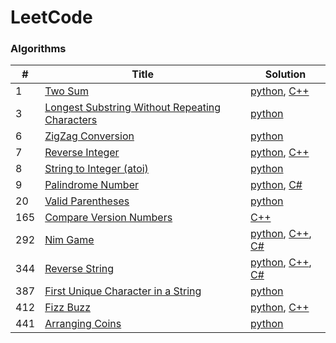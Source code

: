 LeetCode
========

### Algorithms

| # | Title | Solution |
|---| ----- | -------- |
|1|[Two Sum](https://leetcode.com/problems/two-sum/) | [python](./algorithms/Python/TwoSum.py), [C++](./algorithms/C++/TwoSum.cpp)|
|3|[Longest Substring Without Repeating Characters](https://leetcode.com/problems/longest-substring-without-repeating-characters/description/) | [python](./algorithms/Python/LongestSubstringWithoutRepeatingCharacters.py)|
|6|[ZigZag Conversion](https://leetcode.com/problems/zigZag-conversion/) | [python](./algorithms/Python/ZigZagConversion.py)|
|7|[Reverse Integer](https://leetcode.com/problems/reverse-integer/) | [python](./algorithms/Python/ReverseInteger.py), [C++](./algorithms/C++/ReverseInteger.cpp)|
|8|[String to Integer (atoi)](https://leetcode.com/problems/string-to-integer-atoi/) | [python](./algorithms/Python/StringtoInteger(atoi).py)|
|9|[Palindrome Number](https://leetcode.com/problems/palindrome-number/) | [python](./algorithms/Python/PalindromeNumber.py), [C#](./algorithms/C%23/PalindromeNumber.cs)|
|20|[Valid Parentheses](https://leetcode.com/problems/palindrome-number/) | [python](./algorithms/Python/ValidParentheses.py)|
|165|[Compare Version Numbers](https://leetcode.com/problems/compare-version-numbers/) | [C++](./algorithms/C++/CompareVersionNumbers.cpp)|
|292|[Nim Game](https://leetcode.com/problems/nim-game/) | [python](./algorithms/Python/NimGame.py), [C++](./algorithms/C++/NimGame.cpp), [C#](./algorithms/C%23/NimGame.cs)|
|344|[Reverse String](https://leetcode.com/problems/reverse-string/) | [python](./algorithms/Python/ReverseString.py), [C++](./algorithms/C++/ReverseString.cpp), [C#](./algorithms/C%23/ReverseString.cs)|
|387|[First Unique Character in a String](https://leetcode.com/problems/first-unique-character-in-a-string/) | [python](./algorithms/Python/FirstUniqueCharacterinaString.py)|
|412|[Fizz Buzz](https://leetcode.com/problems/fizz-buzz/) | [python](./algorithms/Python/FizzBuzz.py), [C++](./algorithms/C++/FizzBuzz.cpp)|
|441|[Arranging Coins](https://leetcode.com/problems/arranging-coins/) | [python](./algorithms/Python/ArrangingCoins.py)|
